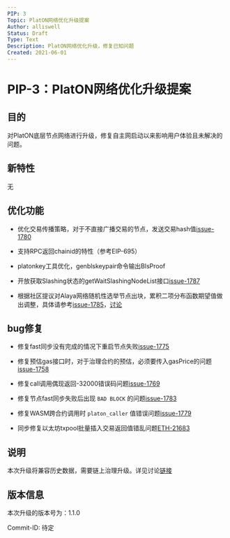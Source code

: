 ```yaml
---
PIP: 3
Topic: PlatON网络优化升级提案
Author: alliswell
Status: Draft
Type: Text
Description: PlatON网络优化升级，修复已知问题
Created: 2021-06-01
---
```


# PIP-3：PlatON网络优化升级提案

## 目的

对PlatON底层节点网络进行升级，修复自主网启动以来影响用户体验且未解决的问题。

## 新特性

无

## 优化功能

- 优化交易传播策略，对于不直接广播交易的节点，发送交易hash值[issue-1780](https://github.com/PlatONnetwork/PlatON-Go/issues/1780)

- 支持RPC返回chainid的特性（参考EIP-695）

- platonkey工具优化，genblskeypair命令输出BlsProof

- 开放获取Slashing状态的getWaitSlashingNodeList接口[issue-1787](https://github.com/PlatONnetwork/PlatON-Go/issues/1787)

- 根据社区提议对Alaya网络随机性选举节点出块，累积二项分布函数期望值做出调整，具体请参考[issue-1785](https://github.com/PlatONnetwork/PlatON-Go/issues/1785)，[讨论](https://forum.latticex.foundation/t/topic/4119)

## bug修复

- 修复fast同步没有完成的情况下重启节点失败[issue-1775](https://github.com/PlatONnetwork/PlatON-Go/issues/1775)

- 修复预估gas接口时，对于治理合约的预估，必须要传入gasPrice的问题[issue-1758](https://github.com/PlatONnetwork/PlatON-Go/issues/1758)

- 修复call调用偶现返回-32000错误码问题[issue-1769](https://github.com/PlatONnetwork/PlatON-Go/issues/1769)

- 修复节点fast同步失败后出现 `BAD BLOCK` 的问题[issue-1783](https://github.com/PlatONnetwork/PlatON-Go/issues/1783)

- 修复WASM跨合约调用时 `platon_caller` 值错误问题[issue-1779](https://github.com/PlatONnetwork/PlatON-Go/issues/1779)

- 同步修复以太坊txpool批量插入交易返回值错乱问题[ETH-21683](https://github.com/ethereum/go-ethereum/pull/21683)

## 说明

  本次升级将兼容历史数据，需要链上治理升级。详见讨论[链接](https://forum.latticex.foundation/t/topic/5113)

## 版本信息

本次升级的版本号为：1.1.0

Commit-ID: 待定

